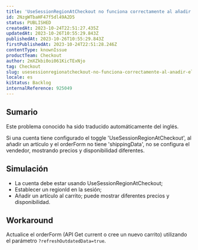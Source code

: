 ```yaml
---
title: 'UseSessionRegionAtCheckout no funciona correctamente al añadir el primer artículo al carrito.'
id: 2NzgWTbaHF47f5dl49A2D5
status: PUBLISHED
createdAt: 2023-10-24T22:51:27.435Z
updatedAt: 2023-10-26T10:55:29.843Z
publishedAt: 2023-10-26T10:55:29.843Z
firstPublishedAt: 2023-10-24T22:51:28.246Z
contentType: knownIssue
productTeam: Checkout
author: 2mXZkbi0oi061KicTExNjo
tag: Checkout
slug: usesessionregionatcheckout-no-funciona-correctamente-al-anadir-el-primer-articulo-al-carrito
locale: es
kiStatus: Backlog
internalReference: 925049
---
```


## Sumario

<div class="alert alert-info">
  <p>Este problema conocido ha sido traducido automáticamente del inglés.</p>
</div>


Si una cuenta tiene configurado el toggle 'UseSessionRegionAtCheckout', al añadir un artículo y el orderForm no tiene 'shippingData', no se configura el vendedor, mostrando precios y disponibilidad diferentes.


##

## Simulación



- La cuenta debe estar usando UseSessionRegionAtCheckout;
- Establecer un regionId en la sesión;
- Añadir un artículo al carrito; puede mostrar diferentes precios y disponibilidad.



## Workaround


Actualice el orderForm (API Get current o cree un nuevo carrito) utilizando el parámetro `?refreshOutdatedData=true`.





